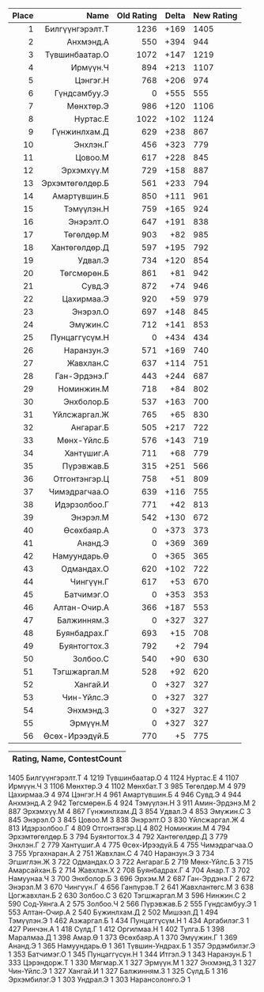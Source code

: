 |Place| Name | Old Rating | Delta | New Rating |
|---:|-----:|-----------:|------:|-----------|
1|Билгүүнгэрэлт.Т|1236|+169|1405
2|Анхмэнд.А|550|+394|944
3|Түвшинбаатар.О|1072|+147|1219
4|Ирмүүн.Ч|894|+213|1107
5|Цэнгэг.Н|768|+206|974
6|Гүндсамбуу.Э|0|+555|555
7|Мөнхтөр.Э|986|+120|1106
8|Нуртас.Е|1022|+102|1124
9|Гүнжинлхам.Д|629|+238|867
10|Энхлэн.Г|456|+323|779
11|Цовоо.М|617|+228|845
12|Эрхэмхүү.М|729|+158|887
13|Эрхэмтөгөлдөр.Б|561|+233|794
14|Амартүвшин.Б|850|+111|961
15|Тэмүүлэн.Н|759|+165|924
16|Энэрэлт.О|647|+191|838
17|Төгөлдөр.М|903|+82|985
18|Хантөгөлдөр.Д|597|+195|792
19|Удвал.Э|734|+120|854
20|Төгсмөрөн.Б|861|+81|942
21|Сувд.Э|872|+74|946
22|Цахирмаа.Э|920|+59|979
23|Энэрэл.О|697|+148|845
24|Эмүжин.С|712|+141|853
25|Пунцаггүсүм.Н|0|+434|434
26|Наранзун.Э|571|+169|740
27|Жавхлан.С|637|+114|751
28|Ган-Эрдэнэ.Г|443|+244|687
29|Номинжин.М|718|+84|802
30|Энхболор.Б|537|+163|700
31|Үйлсжаргал.Ж|765|+65|830
32|Ангараг.Б|505|+217|722
33|Мөнх-Үйлс.Б|576|+143|719
34|Хантүшиг.А|711|+68|779
35|Пүрэвжав.Б|315|+251|566
36|Отгонтэнгэр.Ц|758|+51|809
37|Чимэдрагчаа.О|639|+116|755
38|Идэрзолбоо.Г|771|+42|813
39|Энэрэл.М|542|+130|672
40|Өсөхбаяр.А|0|+373|373
41|Ананд.Э|0|+369|369
42|Намуундарь.Ө|0|+365|365
43|Одмандах.О|620|+102|722
44|Чингүүн.Г|617|+53|670
45|Батчимэг.О|0|+353|353
46|Алтан-Очир.А|366|+187|553
47|Балжинням.З|0|+327|327
48|Буянбадрах.Г|693|+15|708
49|Буянтогтох.З|792|+2|794
50|Золбоо.С|540|+90|630
51|Тэгшжаргал.М|528|+92|620
52|Хангай.И|0|+327|327
53|Чин-Үйлс.Э|0|+327|327
54|Энхмэнд.З|0|+327|327
55|Эрмүүн.М|0|+327|327
56|Өсөх-Ирээдүй.Б|770|+5|775

|Rating,  Name,  ContestCount|
|----|
1405 Билгүүнгэрэлт.Т 4
1219 Түвшинбаатар.О 4
1124 Нуртас.Е 4
1107 Ирмүүн.Ч 3
1106 Мөнхтөр.Э 4
1102 Мөнхбат.Т 3
985 Төгөлдөр.М 4
979 Цахирмаа.Э 4
974 Цэнгэг.Н 4
961 Амартүвшин.Б 4
946 Сувд.Э 4
944 Анхмэнд.А 2
942 Төгсмөрөн.Б 4
924 Тэмүүлэн.Н 3
911 Амин-Эрдэнэ.М 2
887 Эрхэмхүү.М 4
867 Гүнжинлхам.Д 3
854 Удвал.Э 4
853 Эмүжин.С 3
845 Энэрэл.О 3
845 Цовоо.М 3
838 Энэрэлт.О 3
830 Үйлсжаргал.Ж 4
813 Идэрзолбоо.Г 4
809 Отгонтэнгэр.Ц 4
802 Номинжин.М 4
794 Эрхэмтөгөлдөр.Б 3
794 Буянтогтох.З 4
792 Хантөгөлдөр.Д 3
779 Энхлэн.Г 2
779 Хантүшиг.А 4
775 Өсөх-Ирээдүй.Б 4
755 Чимэдрагчаа.О 3
755 Ургахнаран.А 2
751 Жавхлан.С 4
740 Наранзун.Э 3
734 Эгшиглэн.Ж 3
722 Одмандах.О 3
722 Ангараг.Б 2
719 Мөнх-Үйлс.Б 3
715 Амарсайхан.Б 2
714 Жавхлан.Х 2
708 Буянбадрах.Г 4
704 Анар.Т 3
702 Намуунаа.Ч 3
700 Энхболор.Б 3
696 Эрхэм.М 2
687 Ган-Эрдэнэ.Г 2
672 Энэрэл.М 3
670 Чингүүн.Г 4
656 Ганпүрэв.Т 2
641 Жавхлантөгс.М 3
638 Цогжавхлан.Б 2
630 Золбоо.С 3
620 Тэгшжаргал.М 3
596 Нинжин.С 2
590 Сод-Уянга.А 2
575 Золбоо.Ч 2
566 Пүрэвжав.Б 2
555 Гүндсамбуу.Э 1
553 Алтан-Очир.А 2
540 Бүжинлхам.Д 2
502 Мишээл.Д 1
494 Тэмүүлэн.Э 1
462 Азжаргал.Б 1
434 Пунцаггүсүм.Н 1
434 Аргабилэг.З 1
427 Ринчэн.А 1
418 Сүлд.Г 1
412 Оргилмаа.Н 1
402 Тулга.Б 1
398 Маралмаа.Д 1
398 Амар.Ө 1
373 Өсөхбаяр.А 1
370 Эмүүжин.Г 1
369 Ананд.Э 1
365 Намуундарь.Ө 1
361 Түвшин-Ундрах.Б 1
357 Эрдэмбилэг.Э 1
353 Батчимэг.О 1
345 Пунцаггүсүн.Н 1
344 Итгэл.Э 1
343 Наранзун.Б 1
333 Цэрэндорж.Т 1
330 Мягмар.Х 1
327 Эрмүүн.М 1
327 Энхмэнд.З 1
327 Чин-Үйлс.Э 1
327 Хангай.И 1
327 Балжинням.З 1
325 Сүлд.Б 1
316 Эрхэмбилэг.Э 1
303 Ундрал.Э 1
303 Нарансолонго.Э 1
